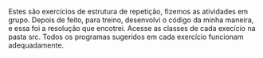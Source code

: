 Estes são exercícios de estrutura de repetição, fizemos as atividades em grupo.
Depois de feito, para treino, desenvolvi o código da minha maneira, e essa foi a resolução que encotrei.
Acesse as classes de cada execício na pasta src.
Todos os programas sugeridos em cada exercício funcionam adequadamente.

